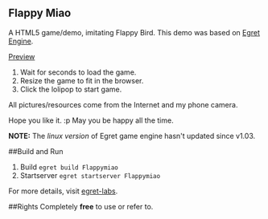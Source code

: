 Flappy Miao
-----------
A HTML5 game/demo, imitating Flappy Bird.
This demo was based on [Egret Engine][2].

[Preview][1]
1. Wait for seconds to load the game.
2. Resize the game to fit in the browser.
3. Click the lolipop to start game.

All pictures/resources come from the Internet and my phone camera.

Hope you like it. :p
May you be happy all the time.

**NOTE:** The *linux version* of Egret game engine hasn't updated since v1.03.

##Build and Run

1. Build
`egret build Flappymiao`
2. Startserver
`egret startserver Flappymiao`

For more details, visit [egret-labs][3].

##Rights
Completely **free** to use or refer to.

    
  [1]: http://210.30.97.149:3000/Flappymiao/launcher/index.html
  [2]: http://www.egret.com/
  [3]: https://github.com/egret-labs/egret-core